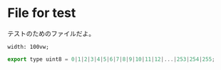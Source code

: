 File for test
===

テストのためのファイルだよ。

```
width: 100vw;
```

```js
export type uint8 = 0|1|2|3|4|5|6|7|8|9|10|11|12|...|253|254|255;
```
